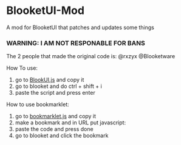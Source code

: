 # BlooketUI-Mod
A mod for BlooketUI that patches and updates some things

### WARNING: I AM NOT RESPONABLE FOR BANS
 
 The 2 people that made the original code is:
 @rxzyx
 @Blooketware

How To use:
1. go to [BlookUI.js](https://github.com/JayDaMan53/BlooketUI-Mod/blob/main/BlookUI.js) and copy it
2. go to blooket and do ctrl + shift + i
3. paste the script and press enter

How to use bookmarklet:
1. go to [bookmarklet.js](https://github.com/JayDaMan53/BlooketUI-Mod/blob/main/bookmarklet.js) and copy it
2. make a bookmark and in URL put javascript:
3. paste the code and press done
4. go to blooket and click the bookmark
